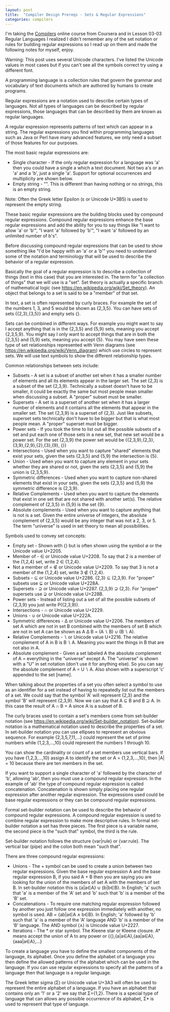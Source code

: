 ```yaml
---
layout: post
title:  "Compiler Design Prereqs - Sets & Regular Expressions"
categories: compilers
---
```


I'm taking the [Compilers](https://www.coursera.org/course/compilers) online course from Coursera and in Lesson 03-03 Regular Languages I realized I didn't remember any of the set notation or rules for building regular expressions so I read up on them and made the following notes for myself, enjoy.

Warning: This post uses several Unicode characters. I've listed the Unicode values in most cases but if you can't see all the symbols correct try using a different font.

A programming language is a collection rules that govern the grammar and vocabulary of text documents which are authored by humans to create programs.

Regular expressions are a notation used to describe certain types of languages. Not all types of languages can be described by regular expressions, those languages that can be described by them are known as regular languages.

A regular expression represents patterns of text which can appear in a string. The regular expressions you find within programming languages such as Java or Perl have many advanced features, we only need a subset of those features for our purposes.

The most basic regular expressions are:

* Single character - If the only regular expression for a language was 'a' then you could have a single a which a text document. Not two a's or an 'a' and a 'b', just a single 'a'. Support for optional occurrences and multiplicity are shown below.
* Empty string - "". This is different than having nothing or no strings, this is an empty string.

Note: Often the Greek letter Epsilon (ε or Unicode U+3B5) is used to represent the empty string.

These basic regular expressions are the building blocks used by compound regular expressions. Compound regular expressions enhance the base regular expressions and add the ability for you to say things like "I want to allow 'a' or 'b'", "I want 'a' followed by 'b'", "I want 'a' followed by an unlimited number of b's".

Before discussing compound regular expressions that can be used to show something like "I'd be happy with an 'a' or a 'b'" you need to understand some of the notation and terminology that will be used to describe the behavior of a regular expression.

Basically the goal of a regular expression is to describe a collection of things (text in this case)  that you are interested in. The term for "a collection of things" that we will use is a "set". Set theory is actually a specific branch of mathematical logic (see <https://en.wikipedia.org/wiki/Set_theory>). An object that belongs to a set is said to be a "member" of that set.

In text, a set is often represented by curly braces. For example the set of the numbers  1, 3, and 5 would be shown as \{2,3,5\}. You can have sets of sets \{\{2,3\},\{3,5\}\} and empty sets \{\}.

Sets can be combined in different ways. For example you might want to say I accept anything that is in the \{2,3,5\} and \{5,9\} sets, meaning you accept \{2,3,5,9\}. You might say I only want to accept things that are in both the \{2,3,5\} and \{5,9\} sets, meaning you accept \{5\}. You may have seen these type of set relationships represented with Venn diagrams (see <https://en.wikipedia.org/wiki/Venn_diagram>) which use circles to represent sets. We will use text symbols to show the different relationship types.

Common relationships between sets include:

* Subsets - A set is a subset of another set when it has a smaller number of elements and all its elements appear in the larger set. The set \{2,3\} is a subset of the set \{2,3,9\}. Technically a subset doesn't have to be smaller, it could be exactly the same but most people mean smaller when discussing a subset. A "proper" subset must be smaller.
* Supersets - A set is a superset of another set when it has a larger number of elements and it contains all the elements that appear in the smaller set. The set \{2,3,9\} is a superset of \{2,3\}. Just like subsets, superset sets technically don't have to be bigger but that is what most people mean. A "proper" superset must be bigger.
* Power sets - If you took the time to list out all the possible subsets of a set and put each one of those sets in a new set, that new set would be a power set. For the set \{2,3,9\} the power set would be \{\{2,3,9\},\{2,3\},\{3,9\},\{2,9\},\{2\},\{3\},\{9\}, \{\}\}
* Intersections - Used when you want to capture "shared" elements that exist your sets, given the sets \{2,3,5\} and \{5,9\} the intersection is \{5\}.
* Union - Used when you want to capture any element in your sets whether they are shared or not, given the sets \{2,3,5\} and \{5,9\} the union is \{2,3,5,9\}.
* Symmetric differences - Used when you want to capture non-shared elements that exist in your sets, given the sets \{2,3,5\} and \{5,9\} the symmetric difference is \{2,3,9\}.
* Relative Complements - Used when you want to capture the elements that exist in one set that are not shared with another set(s).  The relative complement of \{2,3,5\} in \{5,9\} is the set \{9\}.
* Absolute complements - Used when you want to capture anything that is not is a set. Given the entire universe of integers, the absolute complement of \{2,3,5\} would be any integer that was not a 2, 3, or 5. The term "universe" is used in set theory to mean all possibilities.

Symbols used to convey set concepts:

* Empty set - Shown with \{\} but is often shown using the symbol ∅ or the Unicode value U+2205.
* Member of - ∈ or Unicode value U+2208. To say that 2 is a member of the \{1,2,4\} set, write 2 ∈ \{1,2,4\}.
* Not a member of = ∉ or Unicode value U+2209. To say that 3 is not a member of the \{1,2,4\} set, write 3 ∉ \{1,2,4\}.
* Subsets - ⊆ or Unicode value U+2286. \{2,3\} ⊆ \{2,3,9\}. For "proper" subsets use ⊊ or Unicode value U+228A.
* Supersets - ⊇ or Unicode value U+2287. \{2,3,9\} ⊇ \{2,3\}. For "proper" supersets use ⊋ or Unicode value U+228B.
* Power sets - Instead of listing out a set of all the possible subsets of \{2,3,9\} you just write P(\{2,3,9\}).
* Intersections - ∩ or Unicode value U+2229.
* Unions - ∪ or Unicode value U+222A.
* Symmetric differences - ∆ or Unicode value U+2206. The members of set A which are not in set B combined with the members of set B which are not in set A can be shown as A ∆ B = (A ∖ B) ∪ (B  ∖ A).
* Relative Complements - ∖ or Unicode value U+2216. The relative complement of A in B is B ∖ A. Meaning you want the things in B that are not also in A.
* Absolute complement - Given a set labeled A the absolute complement of A = everything in the "universe" except A. The "universe" is shown with a "U" in set notation (don't use it for anything else). So you can say the absolute complement of A = U ∖ A. Also shown with a superscript 'c' appended to the set [name].

When talking about the properties of a set you often select a symbol to use as an identifier for a set instead of having to repeatedly list out the members of a set. We could say that the symbol 'A' will represent \{2,3\} and the symbol 'B' will represent \{2,3,9\}. Now we can say that A ⊆ B and B ⊇ A. In this case the result of A ∩ B = A since A is a subset of B.

The curly braces used to contain a set's members come from set-builder notation (see <https://en.wikipedia.org/wiki/Set-builder_notation>). Set-builder notation is a mathematical notation used to describe the properties of a set. In set-builder notation you can use ellipses to represent an obvious sequence. For example \{2,3,5,7,11,...\} could represent the set of prime numbers while \{1,2,3,...,10\} could represent the numbers 1 through 10.

You can show the cardinality or count of a set members use vertical bars. If you have \{1,2,3,...,10\} assign A to identify the set or A = \{1,2,3,...,10\}, then |A| = 10 because there are ten members in the set.

If you want to support a single character of 'a' followed by the character of 'b', allowing 'ab', then you must use a compound regular expression. In the example of 'ab' the type of compound regular expression is called concatenation. Concatenation is shown simply placing one regular expression after another regular expression. The expressions used could be base regular expressions or they can be compound regular expressions.

Formal set-builder notation can be used to describe the behavior of compound regular expressions. A compound regular expression is used to combine regular expression to make more descriptive rules. In formal set-builder notation a set has three pieces. The first piece is a variable name, the second piece is the "such that" symbol, the third is the rule.

Set-builder notation follows the structure \{var|rule\} or \{var:rule\}. The vertical bar (pipe) and the colon both mean "such that".

There are three compound regular expressions:

* Unions - The + symbol can be used to create a union between two regular expressions. Given the base regular expression A and the base regular expression B, if you said A + B then you are saying you are looking for the union of the members of set A with the members of set B. In set-builder notation this is \{a|a∈A\} ∪ \{b|b∈B\}. In English; 'a' such that 'a' is a member of the 'A' set and 'b' such that 'b' is a member of the 'B' set.
* Concatenations - To require one matching regular expression followed by another you just follow one expression immediately with another, no symbol is used. AB = \{ab|a∈A ∧ b∈B\}. In English; 'a' followed by 'b' such that 'a' is a member of the 'A' language AND 'b' is a member of the 'B' language. The AND symbol (∧) is Unicode value U+2227.
* Iterations - The * or star symbol. The Kleene star or Kleene closure. A* means accept the union of A to any power or \{\{\},\{a|a∈A\},\{aa|a∈A\},\{aaa|a∈A\},...\}

To create a language you have to define the smallest components of the language, its alphabet. Once you define the alphabet of a language you then define the allowed patterns of the alphabet which can be used in the language. If you can use regular expressions to specify all the patterns of a language then that language is a regular language.

The Greek letter sigma (Σ) or Unicode value U+3A3 will often be used to represent the entire alphabet of a language. If you have an alphabet that contains only an '1' or a '2' we say that Σ=\{1,2\}. There is a special type of language that can allows any possible occurrence of its alphabet, Σ* is used to represent that type of language.
